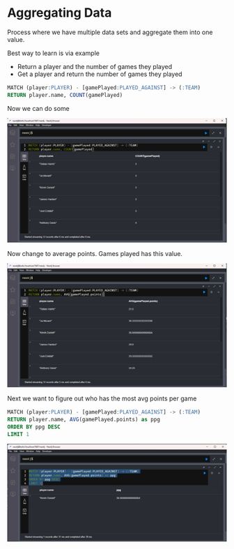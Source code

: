 # Aggregating Data

Process where we have multiple data sets and aggregate them into one value.

Best way to learn is via example
* Return a player and the number of games they played
* Get a player and return the number of games they played

```sql
MATCH (player:PLAYER) - [gamePlayed:PLAYED_AGAINST] -> (:TEAM)
RETURN player.name, COUNT(gamePlayed)
```

Now we can do some 

![alt text](image-43.png)

Now change to average points. Games played has this value.

![alt text](image-44.png)

Next we want to figure out who has the most avg points per game

```sql
MATCH (player:PLAYER) - [gamePlayed:PLAYED_AGAINST] -> (:TEAM)
RETURN player.name, AVG(gamePlayed.points) as ppg
ORDER BY ppg DESC
LIMIT 1
```

![alt text](image-45.png)

